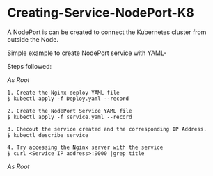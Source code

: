 # Creating-Service-NodePort-K8
A NodePort is can be created to connect the Kubernetes cluster from outside the Node.

Simple example to create NodePort service with YAML-

Steps followed:

*As Root*
```
1. Create the Nginx deploy YAML file
$ kubectl apply -f Deploy.yaml --record

2. Create the NodePort Service YAML file
$ kubectl apply -f service.yaml --record

3. Checout the service created and the corresponding IP Address.
$ kubectl describe service

4. Try accessing the Nginx server with the service
$ curl <Service IP address>:9000 |grep title

```
*As Root*

